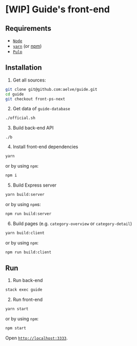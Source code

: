 # [WIP] Guide's front-end

## Requirements

* [`Node`](https://nodejs.org/en/)
* [`yarn`](https://yarnpkg.com/lang/en/) (or [npm](https://www.npmjs.com/))
* [`Pulp`](https://github.com/purescript-contrib/pulp)


## Installation

1. Get all sources:
```sh
git clone git@github.com:aelve/guide.git
cd guide
git checkout front-ps-next
```

2. Get data of `guide-database`
```sh
./official.sh
```

3. Build back-end API
```
./b
```

4. Install front-end dependencies
```sh
yarn
```
or by using `npm`:
```sh
npm i
```

5. Build Express server
```sh
yarn build:server
```
or by using `npm`s:
```sh
npm run build:server
```

6. Build pages (e.g. `category-overview` or `category-detail`)
```sh
yarn build:client
```
or by using `npm`:
```sh
npm run build:client
```

## Run

1. Run back-end
```sh
stack exec guide
```

2. Run front-end
```sh
yarn start
```
or by using `npm`:
```sh
npm start
```

Open [`http://localhost:3333`](http://localhost:3333).
